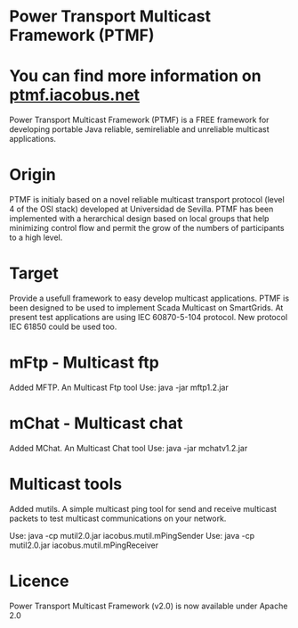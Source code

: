 Power Transport Multicast Framework (PTMF)
====

# You can find more information on [ptmf.iacobus.net](http://ptmf.iacobus.net)

Power Transport Multicast Framework (PTMF) is a FREE framework for developing portable Java reliable, semireliable and unreliable multicast applications.


# Origin
PTMF is initialy based on a novel reliable multicast transport protocol (level 4 of the OSI stack) developed at Universidad de Sevilla. PTMF has been implemented with a herarchical design based on local groups that help minimizing control flow and permit the grow of the numbers of participants to a high level.

# Target
Provide a usefull framework to easy develop multicast applications.
PTMF is been designed to be used to implement Scada Multicast on SmartGrids.
At present test applications are using IEC 60870-5-104 protocol. 
New protocol IEC 61850 could be used too.

# mFtp - Multicast ftp
Added MFTP. An Multicast Ftp tool
Use: java -jar mftp1.2.jar

# mChat - Multicast chat
Added MChat. An Multicast Chat tool
Use: java -jar mchatv1.2.jar

# Multicast tools
Added mutils. A simple multicast ping tool for send and receive multicast packets to test multicast communications on your network.

Use: java -cp mutil2.0.jar iacobus.mutil.mPingSender
Use: java -cp mutil2.0.jar iacobus.mutil.mPingReceiver


# Licence
Power Transport Multicast Framework (v2.0) is now available under Apache 2.0
